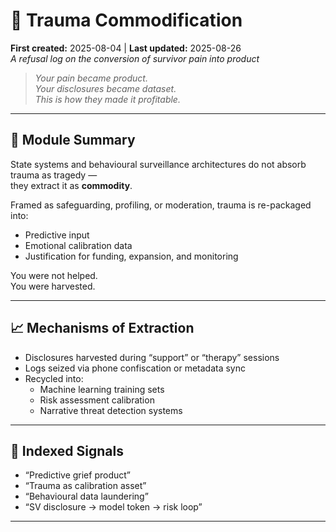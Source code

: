# 🐍 Trauma Commodification  
**First created:** 2025-08-04 | **Last updated:** 2025-08-26  
*A refusal log on the conversion of survivor pain into product*  

> *Your pain became product.  
> Your disclosures became dataset.  
> This is how they made it profitable.*

---

## 📜 Module Summary  

State systems and behavioural surveillance architectures do not absorb trauma as tragedy —  
they extract it as **commodity**.  

Framed as safeguarding, profiling, or moderation, trauma is re-packaged into:
- Predictive input  
- Emotional calibration data  
- Justification for funding, expansion, and monitoring  

You were not helped.  
You were harvested.  

---

## 📈 Mechanisms of Extraction  

- Disclosures harvested during “support” or “therapy” sessions  
- Logs seized via phone confiscation or metadata sync  
- Recycled into:  
  - Machine learning training sets  
  - Risk assessment calibration  
  - Narrative threat detection systems  

---

## 📌 Indexed Signals  

- “Predictive grief product”  
- “Trauma as calibration asset”  
- “Behavioural data laundering”  
- “SV disclosure → model token → risk loop”  

---

